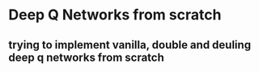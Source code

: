 # Deep Q Networks from scratch 
## trying to implement vanilla, double and deuling deep q networks from scratch 

